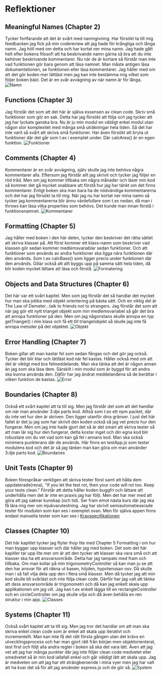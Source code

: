 # Reflektioner
## Meaningful Names (Chapter 2)
Tycker fortfarande att det är svårt med namngivning. Har försökt ta till mig feedbacken jag fick på min codereview att jag hade för krångliga och långa namn. Jag höll med om detta och har kortat ner mina namn. Jag hade gått helt efter bokens filosofi att ha beskrivande namn gärna så bra att du inte behöver beskrivande kommentarer. Nu när de är kortare så förstår man inte vad funktionen gör bara genom att läsa namnet. Man måste antigen läsa dokumentationen, se funktionen eller läsa kommentarer. Jag håller med om att det gör koden mer lättläst men jag kan inte bestämma mig vilket som följer boken bäst. Det är en svår avvägning av när namn är för långa.
![Namn](public/img/Namn.png)

## Functions (Chapter 3)
Jag förstår det som att det här är själva essensen av clean code. Skriv små funktioner som gör en sak. Detta har jag försökt att följa och jag tycker att jag har lyckats ganska bra. Nu är ju min modul en väldigt enkel modul utan någon stor komplexitet med många små uträkningar hela tiden. Så det har inte varit så svårt att skriva små funktioner. Har även försökt att bryta ut funktioner där det går som t.ex i exemplet under. Där calcArea() är en egen funktion.
![Funktioner](public/img/Function.png)

## Comments (Chapter 4)
Kommentarer är en svår avvägning, själv skulle jag inte behöva några kommentarer alls. Eftersom jag förstår allt jag skrivit och tycker jag följer en röd tråd. Men om jag kommer tillbaka om några månader och läser min kod så kommer det gå mycket snabbare att förstå hur jag har tänkt om det finns kommentarer. Enligt boken ska man bara ha de nödvändiga kommentarerna och det har jag försökt ta till mig. När jag nu har kortat ner mina namn så tycker jag kommentarerna blir ännu värdefullare som t.ex nedan, då man i throws kan läsa vilka properties som behövs. Det kunde man innan förstå i funktionsnamnet.
![Kommentarer](public/img/Comments.png)

## Formatting (Chapter 5)
Jag håller med boken i den här delen, tycker den beskriver det rätta sättet att skriva klasser på. Att först kommer ett klass-namn som beskriver vad klassen gör sedan kommer medlemsvariablar sedan funktioner. Och att funktioner som används av andra funktioner ska ligga nära funktionen där den används. Som t.ex calcBase() som ligger precis under funktionen där den används. Gillar också att allt byggs upp på samma sätt hela tiden, då blir koden mycket lättare att läsa och förstå.
![Formatering](public/img/Formatting.png)

## Objects and Data Structures (Chapter 6)
Det här var ett svårt kapitel. Men som jag förstår det så handlar det mycket hur man ska jobba med objekt orientering på bästa sätt. Och en viktig del är The Law of Demeter...talk to friends not to strangers. Jag förstår det som att när jag gör ett nytt triangel objekt som min medlemsvariabel så går det bra att anropa funktioner på den. Men om jag någonstans skulle anropa en typ getTriangel() i min klass och få ett till triangelobjekt så skulle jag inte få anropa metoder på det objektet.
![Objekt](public/img/Objects.png)

## Error Handling (Chapter 7)
Boken gillar att man kastar fel som sedan fångas och det gör jag också. Tycker det blir klar och lättläst kod när fel kastas. Håller också med om att det är viktigt med bra felmeddelande. Man ska tänka att det är någon annan än jag som ska läsa dem. Särskilt i min modul som är byggd för att andra ska kunna använda den. Däför har jag ändrat meddelandena så de berättar i vilken funktion de kastas.
![Error](public/img/Error.png)

## Boundaries (Chapter 8)
Också ett svårt kapitel att ta till sig. Men jag förstår det som att det handlar om när man använder 3:dje parts kod. Alltså som t.ex ett npm packet, där du inte vet hur den är skriven. Den ligger utanför dina gränser. I just det här fallet är det ju jag som har skrivit den koden också så jag vet precis hur den fungerar. Men om jag inte hade gjort det så är det smart att skriva tester så att man lär sig hur den fungerar, detta kostar inget och din egna kod blir robustare om du vet vad som kan gå fel i annans kod. Man ska också minimera punkterans där de används. Här finns en testApp.js som testar modulens kod och det är så jag tänker man kan göra om man använder 3:dje parts kod.
![Boundaries](public/img/Boundaries.png)

## Unit Tests (Chapter 9)
Boken förespråkar verkligen att skriva tester först samt att hålla dem uppdaterade(rena), "If you let the test rot, then your code will rot too. Keep your tests clean." Förstår att detta håller koden buggfri och lättare att underhålla men det är inte en praxis jag har följt. Men det har mer med att göra att jag saknar kunskap (och tid). Ser fram emot nästa kurs där jag ska få lära mig mer om mjukvarutestning. Jag har skrivit semiautomatieserade tester för modulen som kan ses i exemplet ovan. Men för själva appen finns endast manuella tester som kan ses i [Kravspecifikationen](/Kravspecifikation.md)

## Classes (Chapter 10)
Det här kapitlet tycker jag flyter ihop lite med Chapter 5 Formatting i om hur man bygger upp klasser och där håller jag med boken. Det som det här kapitler tar upp lite mer om är att den tycker att klasser ska vara små och att klasser ska ha ett ansvarsområde. Detta har jag tampats med fram och tillbaka. Om man kollar på min trigonometryController så kan man ju se att den har ansvar för att räkna ut basen, höjden, hypotenusan osv. Då skulle man i så fall vilja dela upp den i flera små klasser. Men då tycker jag att min kod skulle bli svårläst och inte följa clean code. Därför har jag valt att tänka att dess ansvarsområde är trigonometri och då kan jag enkelt skala upp applikationen om jag vill. Jag kan t.ex enkelt lägga till en rectangleController och en circleController om jag skulle vilja och då även behålla en ren struktur i min app. 
![Classes](public/img/Classes.png)

## Systems (Chapter 11)
Också svårt kapitel att ta till sig. Men jag tror det handlar om att man ska skriva enkel clean code som är enkel att skala upp iterativt och incrementellt. Man kan inte få det rätt första gången utan det krävs en utvecklingsprocess och har man gjort rätt från början men objektorienterat, test first och följt alla andra regler i boken så ska det vara lätt. Även att jag vet att jag har många punkter där jag inte följer clean code medvetet eller omedvetet så är min kod iallafall enkel och går väldigt lätt att skala upp. Jag är medveten om att jag har ett strängberoende i mina vyer men jag har valt att ha kvar det så för att jag använder express.js och de gör så.
![System](public/img/Systems.png)